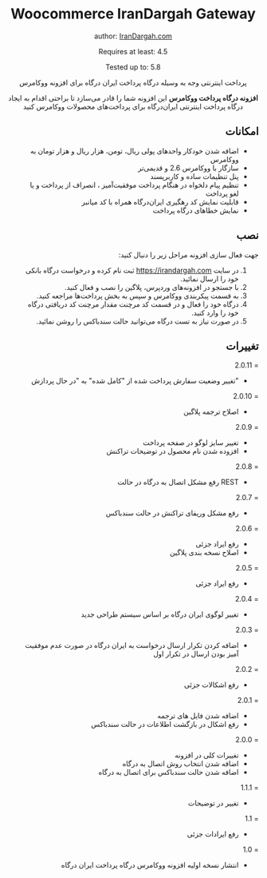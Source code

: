 ﻿<div align="center">

# Woocommerce IranDargah Gateway

author: [IranDargah.com](https://irandargah.com)

Requires at least: 4.5

Tested up to: 5.8

پرداخت اینترنتی وجه به وسیله درگاه پرداخت ایران درگاه برای افزونه ووکامرس

<p dir="ltr">

**افزونه درگاه پرداخت ووکامرس** این افزونه شما را قادر می‌سازد تا براحتی اقدام به ایجاد درگاه پرداخت اینترنتی ایران‌درگاه برای پرداخت‌های محصولات ووکامرس کنید

</p>

</div>

<div dir="rtl">

  
## امکانات
- اضافه شدن خودکار واحد‌های پولی ریال، تومن، هزار ریال و هزار تومان به ووکامرس
- سازگار با ووکامرس 2.6 و قدیمی‌تر
- پنل تنظیمات ساده و کاربرپسند
- تنظیم پیام دلخواه در هنگام پرداخت موفقیت‌آمیز ، انصراف از پرداخت و یا لغو پرداخت
- قابلیت نمایش کد رهگیری ایران‌درگاه همراه با کد میانبر
- نمایش خطاهای درگاه پرداخت
</div>

<div dir="rtl">

  
## نصب
جهت فعال سازی افزونه مراحل زیر را دنبال کنید:
1. در سایت https://irandargah.com ثبت نام کرده و درخواست درگاه بانکی خود را ارسال نمائید.
2. با جستجو در افزونه‌های وردپرس، پلاگین را نصب و فعال کنید.
3. به قسمت پیکربندی ووکامرس و سپس به بخش پرداخت‌ها مراجعه کنید.
4. درگاه خود را فعال و در قسمت کد مرچنت مقدار مرچنت کد دریافتی درگاه خود را وارد کنید.
5. در صورت نیاز به تست درگاه می‌توانید حالت سندباکس را روشن نمائید.
  
## تغییرات
= 2.0.11
 * "تغییر وضعیت سفارش پرداخت شده از "کامل شده" به "در حال پردازش

= 2.0.10
 * اصلاح ترجمه پلاگین

= 2.0.9
 * تغییر سایز لوگو در صفحه پرداخت
 * افزوده شدن نام محصول در توضیحات تراکنش

= 2.0.8
 * REST رفع مشکل اتصال به درگاه در حالت

= 2.0.7
 * رفع مشکل وریفای تراکنش در حالت سندباکس

= 2.0.6
 * رفع ایراد جزئی
 * اصلاح نسخه بندی پلاگین
  
= 2.0.5
 * رفع ایراد جزئی

= 2.0.4
 * تغییر لوگوی ایران درگاه بر اساس سیستم طراحی جدید

= 2.0.3
 * اضافه کردن تکرار ارسال درخواست به ایران درگاه در صورت عدم موفقیت آمیز بودن ارسال در تکرار اول

= 2.0.2
 * رفع اشکالات جزئی
  
= 2.0.1
 * اضافه شدن فایل های ترجمه
 * رفع اشکال در بازگشت اطلاعات در حالت سندباکس

= 2.0.0
 * تغییرات کلی در افزونه
 * اضافه شدن انتخاب روش اتصال به درگاه
 * اضافه شدن حالت سندباکس برای اتصال به درگاه

= 1.1.1
 * تغییر در توضیحات

= 1.1
 * رفع ایرادات جزئی

= 1.0
 * انتشار نسخه اولیه افزونه ووکامرس درگاه پرداخت ایران درگاه
  
</div>
